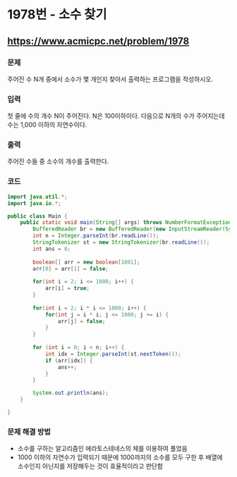 # 1978번 - 소수 찾기

## https://www.acmicpc.net/problem/1978

### 문제

주어진 수 N개 중에서 소수가 몇 개인지 찾아서 출력하는 프로그램을 작성하시오.

### 입력

첫 줄에 수의 개수 N이 주어진다. N은 100이하이다. 다음으로 N개의 수가 주어지는데 수는 1,000 이하의 자연수이다.

### 출력

주어진 수들 중 소수의 개수를 출력한다.

### 코드

``` java
import java.util.*;
import java.io.*;

public class Main {
	public static void main(String[] args) throws NumberFormatException, IOException {
		BufferedReader br = new BufferedReader(new InputStreamReader(System.in));
		int n = Integer.parseInt(br.readLine());
		StringTokenizer st = new StringTokenizer(br.readLine());
		int ans = 0;
		
		boolean[] arr = new boolean[1001];
		arr[0] = arr[1] = false;
		
		for(int i = 2; i <= 1000; i++) {
			arr[i] = true;
		}
		
		for(int i = 2; i * i <= 1000; i++) {
			for(int j = i * i; j <= 1000; j += i) {
				arr[j] = false;
			}
		}
        
		for (int i = 0; i < n; i++) {
			int idx = Integer.parseInt(st.nextToken());
			if (arr[idx]) {
				ans++;
			}
		}

		System.out.println(ans);
	}

}
```

### 문제 해결 방법

* 소수를 구하는 알고리즘인 에라토스테네스의 체를 이용하여 풀었음
* 1000 이하의 자연수가 입력되기 때문에 1000까지의 소수를 모두 구한 후 배열에 소수인지 아닌지를 저장해두는 것이 효율적이라고 판단함

